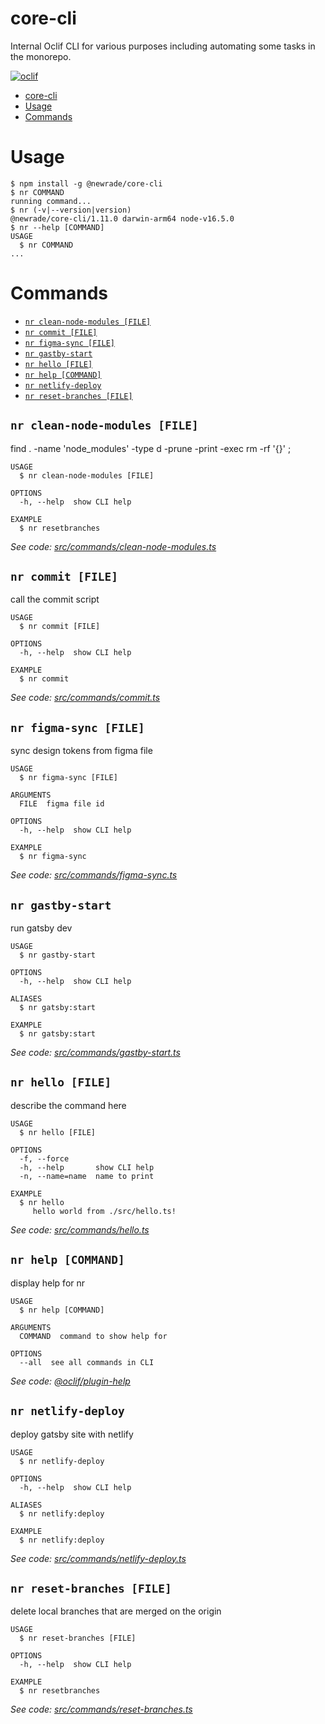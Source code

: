 # core-cli

Internal Oclif CLI for various purposes including automating some tasks in the
monorepo.

[![oclif](https://img.shields.io/badge/cli-oclif-brightgreen.svg)](https://oclif.io)

<!-- toc -->

- [core-cli](#core-cli)
- [Usage](#usage)
- [Commands](#commands)
<!-- tocstop -->

# Usage

<!-- usage -->

```sh-session
$ npm install -g @newrade/core-cli
$ nr COMMAND
running command...
$ nr (-v|--version|version)
@newrade/core-cli/1.11.0 darwin-arm64 node-v16.5.0
$ nr --help [COMMAND]
USAGE
  $ nr COMMAND
...
```

<!-- usagestop -->

# Commands

<!-- commands -->

- [`nr clean-node-modules [FILE]`](#nr-clean-node-modules-file)
- [`nr commit [FILE]`](#nr-commit-file)
- [`nr figma-sync [FILE]`](#nr-figma-sync-file)
- [`nr gastby-start`](#nr-gastby-start)
- [`nr hello [FILE]`](#nr-hello-file)
- [`nr help [COMMAND]`](#nr-help-command)
- [`nr netlify-deploy`](#nr-netlify-deploy)
- [`nr reset-branches [FILE]`](#nr-reset-branches-file)

## `nr clean-node-modules [FILE]`

find . -name 'node_modules' -type d -prune -print -exec rm -rf '{}' ;

```
USAGE
  $ nr clean-node-modules [FILE]

OPTIONS
  -h, --help  show CLI help

EXAMPLE
  $ nr resetbranches
```

_See code:
[src/commands/clean-node-modules.ts](https://github.com/newrade/newrade-core/blob/v1.11.0/src/commands/clean-node-modules.ts)_

## `nr commit [FILE]`

call the commit script

```
USAGE
  $ nr commit [FILE]

OPTIONS
  -h, --help  show CLI help

EXAMPLE
  $ nr commit
```

_See code:
[src/commands/commit.ts](https://github.com/newrade/newrade-core/blob/v1.11.0/src/commands/commit.ts)_

## `nr figma-sync [FILE]`

sync design tokens from figma file

```
USAGE
  $ nr figma-sync [FILE]

ARGUMENTS
  FILE  figma file id

OPTIONS
  -h, --help  show CLI help

EXAMPLE
  $ nr figma-sync
```

_See code:
[src/commands/figma-sync.ts](https://github.com/newrade/newrade-core/blob/v1.11.0/src/commands/figma-sync.ts)_

## `nr gastby-start`

run gatsby dev

```
USAGE
  $ nr gastby-start

OPTIONS
  -h, --help  show CLI help

ALIASES
  $ nr gatsby:start

EXAMPLE
  $ nr gatsby:start
```

_See code:
[src/commands/gastby-start.ts](https://github.com/newrade/newrade-core/blob/v1.11.0/src/commands/gastby-start.ts)_

## `nr hello [FILE]`

describe the command here

```
USAGE
  $ nr hello [FILE]

OPTIONS
  -f, --force
  -h, --help       show CLI help
  -n, --name=name  name to print

EXAMPLE
  $ nr hello
     hello world from ./src/hello.ts!
```

_See code:
[src/commands/hello.ts](https://github.com/newrade/newrade-core/blob/v1.11.0/src/commands/hello.ts)_

## `nr help [COMMAND]`

display help for nr

```
USAGE
  $ nr help [COMMAND]

ARGUMENTS
  COMMAND  command to show help for

OPTIONS
  --all  see all commands in CLI
```

_See code:
[@oclif/plugin-help](https://github.com/oclif/plugin-help/blob/v3.2.2/src/commands/help.ts)_

## `nr netlify-deploy`

deploy gatsby site with netlify

```
USAGE
  $ nr netlify-deploy

OPTIONS
  -h, --help  show CLI help

ALIASES
  $ nr netlify:deploy

EXAMPLE
  $ nr netlify:deploy
```

_See code:
[src/commands/netlify-deploy.ts](https://github.com/newrade/newrade-core/blob/v1.11.0/src/commands/netlify-deploy.ts)_

## `nr reset-branches [FILE]`

delete local branches that are merged on the origin

```
USAGE
  $ nr reset-branches [FILE]

OPTIONS
  -h, --help  show CLI help

EXAMPLE
  $ nr resetbranches
```

_See code:
[src/commands/reset-branches.ts](https://github.com/newrade/newrade-core/blob/v1.11.0/src/commands/reset-branches.ts)_

<!-- commandsstop -->
